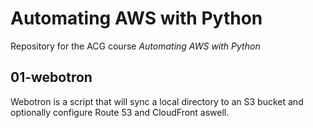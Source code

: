 # Automating AWS with Python

Repository for the ACG course *Automating AWS with Python* 

## 01-webotron

Webotron is a script that will sync a local directory to an S3 bucket and optionally configure Route 53 and CloudFront aswell.
